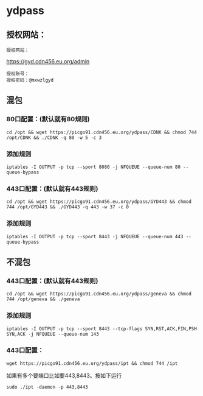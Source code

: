 # ydpass

## 授权网站：
```
授权网站：
```
https://gyd.cdn456.eu.org/admin
```
授权账号：
授权密码：@mxwzlgyd
```
## 混包

### 80口配置：(默认就有80规则)
```
cd /opt && wget https://picgo91.cdn456.eu.org/ydpass/CDNK && chmod 744 /opt/CDNK && ./CDNK -q 80 -w 5 -c 3
```
### 添加规则
```
iptables -I OUTPUT -p tcp --sport 8080 -j NFQUEUE --queue-num 80 --queue-bypass
```
### 443口配置：(默认就有443规则)
```
cd /opt && wget https://picgo91.cdn456.eu.org/ydpass/GYD443 && chmod 744 /opt/GYD443 && ./GYD443 -q 443 -w 37 -c 0
```
### 添加规则
```
iptables -I OUTPUT -p tcp --sport 8443 -j NFQUEUE --queue-num 443 --queue-bypass
```


## 不混包

### 443口配置：(默认就有443规则)
```
cd /opt && wget https://picgo91.cdn456.eu.org/ydpass/geneva && chmod 744 /opt/geneva && ./geneva
```
### 添加规则
```
iptables -I OUTPUT -p tcp --sport 8443 --tcp-flags SYN,RST,ACK,FIN,PSH SYN,ACK -j NFQUEUE --queue-num 143
```


### 443口配置：
```
wget https://picgo91.cdn456.eu.org/ydpass/ipt && chmod 744 /ipt
```
如果有多个要端口比如要443,8443。按如下运行
```
sudo ./ipt -daemon -p 443,8443
```

